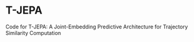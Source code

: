 # T-JEPA
Code for T-JEPA: A Joint-Embedding Predictive Architecture for Trajectory Similarity Computation
